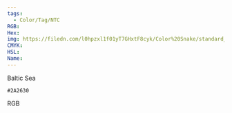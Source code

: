 ```yaml
---
tags:
  - Color/Tag/NTC
RGB:
Hex:
img: https://filedn.com/l0hpzxl1f01yT7GHxtF8cyk/Color%20Snake/standard_csv_to_svg/%23/2A2630.svg
CMYK:
HSL:
Name:
---
```

Baltic Sea
```palette
#2A2630
```
RGB

